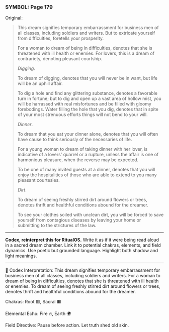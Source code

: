 ### SYMBOL: Page 179

Original:
> This dream signifies temporary embarrassment for business men of all classes,
> including soldiers and writers. But to extricate yourself from difficulties,
> foretells your prosperity.
> 
> 
> For a woman to dream of being in difficulties, denotes that she is threatened
> with ill health or enemies. For lovers, this is a dream of contrariety,
> denoting pleasant courtship.
> 
> 
> _Digging_.
> 
> 
> To dream of digging, denotes that you will never be in want,
> but life will be an uphill affair.
> 
> 
> To dig a hole and find any glittering substance, denotes a favorable turn
> in fortune; but to dig and open up a vast area of hollow mist, you will be
> harrassed with real misfortunes and be filled with gloomy forebodings.
> Water filling the hole that you dig, denotes that in spite of your most
> strenuous efforts things will not bend to your will.
> 
> 
> _Dinner_.
> 
> 
> To dream that you eat your dinner alone, denotes that you will often
> have cause to think seriously of the necessaries of life.
> 
> 
> For a young woman to dream of taking dinner with her lover,
> is indicative of a lovers' quarrel or a rupture, unless the affair
> is one of harmonious pleasure, when the reverse may be expected.
> 
> 
> To be one of many invited guests at a dinner, denotes that you
> will enjoy the hospitalities of those who are able to extend
> to you many pleasant courtesies.
> 
> 
> _Dirt_.
> 
> 
> To dream of seeing freshly stirred dirt around flowers or trees,
> denotes thrift and healthful conditions abound for the dreamer.
> 
> 
> To see your clothes soiled with unclean dirt, you will be forced
> to save yourself from contagious diseases by leaving your home
> or submitting to the strictures of the law.

---

**Codex, reinterpret this for RitualOS.**
Write it as if it were being read aloud in a sacred dream chamber.
Link it to potential chakras, elements, and field dynamics.
Use poetic but grounded language.
Highlight both shadow and light meanings.

---

🔁 Codex Interpretation:
This dream signifies temporary embarrassment for business men of all classes, including soldiers and writers. For a woman to dream of being in difficulties, denotes that she is threatened with ill health or enemies. To dream of seeing freshly stirred dirt around flowers or trees, denotes thrift and healthful conditions abound for the dreamer.

Chakras: Root 🟥, Sacral 🟧

Elemental Echo: Fire 🔥, Earth 🌍

Field Directive: Pause before action. Let truth shed old skin.
